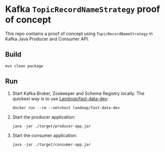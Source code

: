 # Kafka `TopicRecordNameStrategy` proof of concept

This repo contains a proof of concept using `TopicRecordNameStrategy` in Kafka Java Producer and Consumer API.

## Build

```
mvn clean package
```

## Run

1. Start Kafka Broker, Zookeeper and Schema Registry locally. The quickest way is to use [Landoop/fast-data-dev](https://github.com/Landoop/fast-data-dev): 
    ```shell
    docker run --rm --net=host landoop/fast-data-dev
    ```
2. Start the producer application:
    ```shell
    java -jar ./target/producer-app.jar
    ```
3. Start the consumer application:
    ```shell
    java -jar ./target/consumer-app.jar
    ```